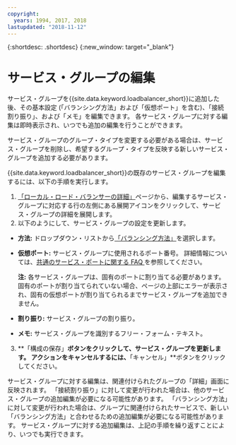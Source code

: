 ```yaml
---
copyright:
  years: 1994, 2017, 2018
lastupdated: "2018-11-12"
---
```


{:shortdesc: .shortdesc}
{:new_window: target="_blank"}

# サービス・グループの編集

サービス・グループを{{site.data.keyword.loadbalancer_short}}に追加した後、その基本設定 (「バランシング方法」および「仮想ポート」を含む)、「接続割り振り」、および「メモ」を編集できます。 各サービス・グループに対する編集は即時表示され、いつでも追加の編集を行うことができます。 

サービス・グループのグループ・タイプを変更する必要がある場合は、サービス・グループを削除し、希望するグループ・タイプを反映する新しいサービス・グループを追加する必要があります。 

{{site.data.keyword.loadbalancer_short}}の既存のサービス・グループを編集するには、以下の手順を実行します。

1. [「ローカル・ロード・バランサーの詳細」](view-all-load-balancers.html)ページから、編集するサービス・グループに対応する行の左側にある展開アイコンをクリックして、サービス・グループの詳細を展開します。
2. 以下のようにして、サービス・グループの設定を更新します。
  - **方法:** ドロップダウン・リストから[「バランシング方法」](load_balancing_methods.html)を選択します。
  - **仮想ポート:** サービス・グループに使用されるポート番号。 詳細情報については、[共通のサービス・ポートに関する FAQ ](load-balancing-faqs-2.html#what-services-can-be-load-balanced-)を参照してください。 

  	**注:** 各サービス・グループは、固有のポートに割り当てる必要があります。 固有のポートが割り当てられていない場合、ページの上部にエラーが表示され、固有の仮想ポートが割り当てられるまでサービス・グループを追加できません。
  - **割り振り:** サービス・グループの割り振り。
  - **メモ:** サービス・グループを識別するフリー・フォーム・テキスト。
3. **「構成の保存」**ボタンをクリックして、サービス・グループを更新します。 アクションをキャンセルするには、**「キャンセル」**ボタンをクリックしてください。

サービス・グループに対する編集は、関連付けられたグループの「詳細」画面に反映されます。 「接続割り振り」に対して変更が行われた場合は、他のサービス・グループの追加編集が必要になる可能性があります。 「バランシング方法」に対して変更が行われた場合は、グループに関連付けられたサービスで、新しい「バランシング方法」と合わせるための追加編集が必要になる可能性があります。 サービス・グループに対する追加編集は、上記の手順を繰り返すことにより、いつでも実行できます。

